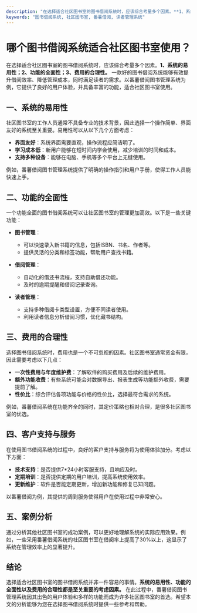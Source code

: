 ```yaml
---
description: "在选择适合社区图书室的图书借阅系统时，应该综合考量多个因素。**1、系统的易用性；2、功能的全面性；3、费用的合理性。** 一款好的图书借阅系统能够有效提升借阅效率、降低管理成本，同时满足读者的需求。以番薯借阅图书管理系统为例，它提供了良好的用户体验，并具备丰富的功能，适合社区图书室使用。"
keywords: "图书借阅系统, 社区图书室, 番薯借阅, 读者管理系统"
---
```

# 哪个图书借阅系统适合社区图书室使用？

在选择适合社区图书室的图书借阅系统时，应该综合考量多个因素。**1、系统的易用性；2、功能的全面性；3、费用的合理性。** 一款好的图书借阅系统能够有效提升借阅效率、降低管理成本，同时满足读者的需求。以番薯借阅图书管理系统为例，它提供了良好的用户体验，并具备丰富的功能，适合社区图书室使用。

## 一、系统的易用性

社区图书室的工作人员通常不具备专业的技术背景，因此选择一个操作简单、界面友好的系统至关重要。易用性可以从以下几个方面考虑：

- **界面友好**：系统界面需要直观，操作流程应简洁明了。
- **学习成本低**：新用户能够在短时间内学会使用，减少培训的时间和成本。
- **支持多种设备**：能够在电脑、手机等多个平台上无缝使用。

例如，番薯借阅图书管理系统提供了明确的操作指引和用户手册，使得工作人员能快速上手。

## 二、功能的全面性

一个功能全面的图书借阅系统可以让社区图书室的管理更加高效。以下是一些关键功能：

- **图书管理**：
  - 可以快速录入新书籍的信息，包括ISBN、书名、作者等。
  - 提供灵活的分类和标签功能，帮助用户查找书籍。

- **借阅管理**：
  - 自动化的借还书流程，支持自助借还功能。
  - 及时的逾期提醒和借阅记录查询。

- **读者管理**：
  - 支持多种借阅卡类型设置，方便不同读者使用。
  - 利用读者信息分析借阅习惯，优化藏书结构。

## 三、费用的合理性

选择图书借阅系统时，费用也是一个不可忽视的因素。社区图书室通常资金有限，因此需要考虑以下几点：

- **一次性费用与年度维护费**：了解软件的购买费用及后续的维护费用。
- **额外功能收费**：有些系统可能会对数据导出、报表生成等功能额外收费，需要提前了解。
- **性价比**：综合评估各项功能与价格的性价比，选择最符合需求的系统。

例如，番薯借阅系统在功能齐全的同时，其定价策略也相对合理，是很多社区图书室的优选。

## 四、客户支持与服务

在使用图书借阅系统的过程中，良好的客户支持与服务将为使用体验加分。考虑以下方面：

- **技术支持**：是否提供7*24小时客服支持，且响应及时。
- **定期培训**：是否提供定期的用户培训，提高系统使用效率。
- **更新维护**：软件是否能定期更新，增加新功能和修复已知问题。

以番薯借阅为例，其提供的周到服务使得用户在使用过程中非常安心。

## 五、案例分析

通过分析其他社区图书室的成功案例，可以更好地理解系统的实际应用效果。例如，一些采用番薯借阅系统的社区图书室在借阅率上提高了30%以上，这显示了系统在管理效率上的显著提升。

## 结论

选择适合社区图书室的图书借阅系统并非一件容易的事情。**系统的易用性、功能的全面性以及费用的合理性都是至关重要的考虑因素。** 在此过程中，番薯借阅图书管理系统因其出色的用户体验和多样的功能而成为许多社区图书室的首选。希望本文的分析能够为您在选择图书借阅系统时提供一些参考和帮助。
